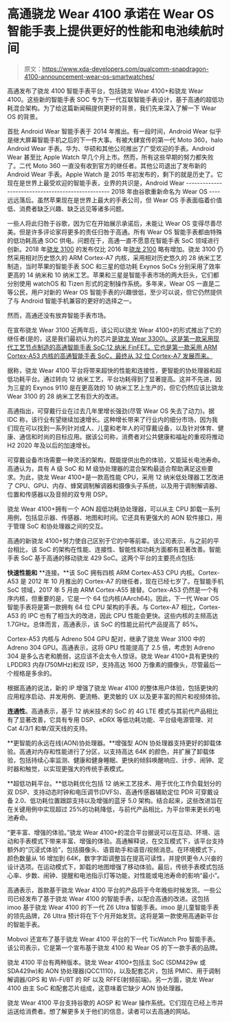 # 高通骁龙 Wear 4100 承诺在 Wear OS 智能手表上提供更好的性能和电池续航时间

> 原文：<https://www.xda-developers.com/qualcomm-snapdragon-4100-announcement-wear-os-smartwatches/>

高通发布了骁龙 4100 智能手表平台，包括骁龙 Wear 4100+和骁龙 Wear 4100。这些新的智能手表 SOC 专为下一代互联智能手表设计，基于高通的超低功耗混合架构。为了给这篇新闻稿提供更好的背景，我们先来深入了解一下 Wear OS 的背景。

首批 Android Wear 智能手表于 2014 年推出。有一段时间，Android Wear 似乎是继大屏幕智能手机之后的下一件大事。有被大肆宣传的第一代 Moto 360，halo Android Wear 手表。华为、华硕和其他公司推出了广受欢迎的手表。Android Wear 甚至比 Apple Watch 早几个月上市。然而，所有这些早期的努力都失败了。二代 Moto 360 一直没有收到官方的继任者。其他公司退出了发布新的 Android Wear 手表。Apple Watch 是 2015 年初发布的，剩下的就是历史了。它现在是世界上最受欢迎的智能手表，业界的共识是，Android Wear -------------------------------------------------- 2018 年由谷歌重新命名为 Wear OS ----远远落后。虽然苹果现在是世界上最大的手表公司，但 Wear OS 手表面临着价值低、消费者缺乏兴趣、缺乏远见等诸多问题。

一些人将此归咎于谷歌，因为它在开始展示承诺后，未能让 Wear OS 变得尽善尽美。但是许多评论家将更多的责任归咎于高通。所有 Wear OS 智能手表都由特殊的低功耗高通 SOC 供电。问题在于，高通一直不愿意在智能手表 SoC 领域进行创新。2018 年[骁龙 3100](https://www.xda-developers.com/qualcomm-snapdragon-wear-3100-wear-os-smartwatch/) 的发布仅比 2016 年[骁龙 2100](https://www.xda-developers.com/xda-external-link/qualcomm-announces-the-snapdragon-wear-2100-soc-for-wearable-devices/) 略有增加。骁龙 3100 仍然采用相对历史悠久的 ARM Cortex-A7 内核，采用相对历史悠久的 28 纳米工艺制造，当时苹果的智能手表 SOC 和三星的低功耗 Exynos SoCs 分别采用了效率更高的 14 纳米和 10 纳米工艺。苹果和三星是智能手表市场的两大巨头，它们都分别使用 watchOS 和 Tizen 形式的定制操作系统。多年来，Wear OS 一直是二等公民，用户对新的 Wear OS 智能手表的兴趣很低，至少可以说，但它仍然提供了与 Android 智能手机兼容的更好的选择之一。

然而，高通还没有放弃智能手表市场。

在宣布骁龙 Wear 3100 近两年后，该公司以骁龙 Wear 4100+的形式推出了它的继任者(是的，这是我们最初认为的芯片[是骁龙 Wear 3300)。这是第一款采用现代工艺节点制造的高通智能手表 SoC:12 纳米 FinFET。它也是第一款采用 ARM Cortex-A53 内核的高通智能手表 SoC，最终从 32 位 Cortex-A7 发展而来。](https://www.xda-developers.com/qualcomm-snapdragon-wear-3100-wear-os-smartwatch/)

据称，骁龙 Wear 4100 平台将带来超快的性能和连接性，更智能的协处理器和超低功耗平台。通过转向 12 纳米工艺，平台功耗得到了显著提高。这并不先进，因为三星的 Exynos 9110 是在更高效的 10 纳米工艺上生产的，但它仍然应该比骁龙 Wear 3100 的 28 纳米工艺有巨大的改进。

高通指出，可穿戴行业在过去几年里增长强劲(尽管 Wear OS 失去了动力)。据 IDC 称，该行业有望继续加速增长。这种增长带来了行业内的细分市场，因为我们现在可以找到一系列针对成人、儿童和老年人的可穿戴设备，以及针对体育、健康、通信和时尚的目标应用。据该公司称，消费者对公共健康和福祉的重视将推动 H2 2020 年及以后的加速增长。

可穿戴设备市场需要一种灵活的架构，既能提供出色的体验，又能延长电池寿命。高通认为，具有 A 级 SoC 和 M 级协处理器的混合架构最适合帮助满足这些要求。为此，骁龙 Wear 4100+是一款高性能 CPU，采用 12 纳米低处理器工艺改进了 CPU、GPU、内存、蜂窝调制解调器和摄像头子系统，以及用于调制解调器、位置和传感器以及音频的双专用 DSP。

骁龙 Wear 4100+拥有一个 AON 超低功耗协处理器，可以从主 CPU 卸载一系列用例，包括显示器、传感器、地图和时间。它还具有更强大的 AON 软件接口，用于管理 SoC 和协处理器之间的交互。

高通的新骁龙 4100+努力使自己区别于它的中等前辈。该公司表示，与之前的平台相比，该 SoC 的架构在性能、连接性、智能性和功耗方面都有显著改善。智能手表 SoC 基于高通的移动骁龙 429 SoC。这两个平台的主要亮点包括:

**快速性能和** **连接。**该 SoC 拥有四核 ARM Cortex-A53 CPU 内核。Cortex-A53 是 2012 年 10 月推出的 Cortex-A7 的继任者，现在已经七岁了。在智能手机 SoC 领域，2017 年 5 月由 ARM Cortex-A55 接替。Cortex-A53 仍然是一个有序内核，但重要的是，它是一个 64 位内核(AArch64)。因此，下一代 Wear OS 智能手表将是第一款拥有 64 位 CPU 架构的手表。与 Cortex-A7 相比，Cortex-A53 的 IPC 也有了相当大的改进，因此 CPU 性能会更快。这些内核的主频高达 1.7GHz。总体而言，高通表示，该 SoC 的性能比前代产品提高了 85%。

Cortex-A53 内核与 Adreno 504 GPU 配对，继承了骁龙 Wear 3100 中的 Adreno 304 GPU。高通表示，这将 GPU 性能提高了 2.5 倍，考虑到 Adreno 304 是多么古老和脆弱，这应该不会太令人惊讶。骁龙 Wear 4100+具有更快的 LPDDR3 内存(750MHz)和双 ISP，支持高达 1600 万像素的摄像头，尽管最后一个规格是多余的。

根据高通的说法，新的 IP 增强了骁龙 Wear 4100 的整体用户体验，包括更快的应用程序启动、并发用例、更流畅、更灵敏的 UX 以及更丰富的照片和视频体验。

**连通性**。高通表示，基于 12 纳米技术的 SoC 的 4G LTE 模式与其前代产品相比有了显著改善，它具有专用 DSP、eDRX 等低功耗功能、平台级电源管理、对 Cat 4/3/1 和单/双天线的支持。

**更智能的永远在线(AON)协处理器。**增强型 AON 协处理器支持更好的卸载体验。高通对内存和性能进行了分区，以支持高达 64K 的颜色，并扩展了卸载体验，包括持续心率监测、健康和健身睡眠、更快的倾斜唤醒响应、计步、闹钟、定时器和触觉，以实现更强大的传统手表模式。

**超低功耗平台。**低功耗优化包括 12 纳米工艺技术、用于优化工作负载划分的双 DSP、支持动态时钟和电压调节(DVFS)、高通传感器辅助定位 PDR 可穿戴设备 2.0、低功耗位置跟踪支持以及增强的蓝牙 5.0 架构。结合起来，这些改进旨在在关键用例中实现超过 25%的功耗降低，与前代产品相比，为平台带来更长的电池寿命。

“更丰富、增强的体验。”骁龙 Wear 4100+的混合平台据说可以在互动、环境、运动和手表模式下带来丰富、增强的体验。高通解释说，在交互模式下，该平台支持额外的“沉浸式体验”，包括摄像头、语音助手和语音/视频消息。在环境模式下，颜色数量从 16 增加到 64K，数字字距调整旨在提高可读性，并提供更令人兴奋的设计选项。在运动模式下，卸载的地图增强了移动体验。最后，传统手表模式包括心率、步数、闹钟、提醒和电池指示灯等功能，对性能或电池寿命的影响“最小”。

高通表示，首款基于骁龙 Wear 4100 平台的产品将于今年晚些时候发货。一些公司已经发布了基于骁龙 Wear 4100 的智能手表，以配合高通的改进。这包括 imoo 基于骁龙 Wear 4100 的下一代 Z6 Ultra 智能手表。imoo 是儿童智能手表的领先品牌，Z6 Ultra 预计将在下个月开始发货。这将是第一款使用高通新平台的智能手表。

Mobvoi 还宣布了基于骁龙 Wear 4100 平台的下一代 TicWatch Pro 智能手表。该公司表示，它是第一个宣布基于骁龙 4100 和 Wear OS 的下一款手表的品牌。

骁龙 4100 平台有两种版本。骁龙 Wear 4100+包括主 SoC (SDM429w 或 SDA429w)和 AON 协处理器(QCC1110)，以及配套芯片，包括 PMIC、用于调制解调器/GPS 和 Wi-Fi/BT 的 RF 以及 RFFE(射频前端)。另一方面，骁龙 Wear 4100 由主 SoC 和配套芯片组成，这意味着它缺少 AON 协处理器。

骁龙 Wear 4100 平台支持谷歌的 AOSP 和 Wear 操作系统。它们现在已经上市并运送给消费者。想了解更多关于他们的信息，读者可以去高通的网站。